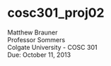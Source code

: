 cosc301_proj02
==============
Matthew Brauner<br />
Professor Sommers<br />
Colgate University - COSC 301<br />
Due: October 11, 2013
